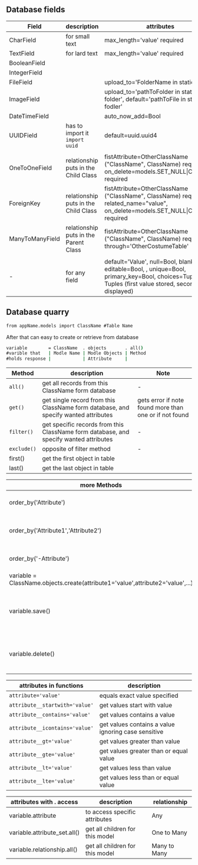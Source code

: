 ## Database fields

| Field           | description                           | attributes                                                                                                                                                   |
| --------------- | ------------------------------------- | ------------------------------------------------------------------------------------------------------------------------------------------------------------ |
| CharField       | for small text                        | max_length='value' required                                                                                                                                  |
| TextField       | for lard text                         | max_length='value' required                                                                                                                                  |
| BooleanField    |                                       |                                                                                                                                                              |
| IntegerField    |                                       |                                                                                                                                                              |
| FileField       |                                       | upload_to='FolderName in static folder'                                                                                                                      |
| ImageField      |                                       | upload_to='pathToFolder in static folder', default='pathToFile in static fodler'                                                                                                                                                             |
| DateTimeField   |                                       | auto_now_add=Bool                                                                                                                                            |
| UUIDField       | has to import it `import uuid`        | default=uuid.uuid4                                                                                                                                           |
|                 |                                       |                                                                                                                                                              |
| OneToOneField   | relationship puts in the Child Class  | fistAttribute=OtherClassName ("ClassName", ClassName) required,  on_delete=models.SET_NULL\|CASCADE required                                                 |
| ForeignKey      | relationship puts in the Child Class  | fistAttribute=OtherClassName ("ClassName", ClassName) required, related_name="value",  on_delete=models.SET_NULL\|CASCADE required                           |
| ManyToManyField | relationship puts in the Parent Class | fistAttribute=OtherClassName ("ClassName", ClassName) required, through='OtherCostumeTable'                                                                  |
|                 |                                       |                                                                                                                                                              |
| -               | for any field                         | default='Value', null=Bool, blank=Bool, editable=Bool, , unique=Bool, primary_key=Bool, choices=Tuple of Tuples (first value stored, second value displayed) |


## Database quarry 
```cmd
from appName.models import ClassName #Table Name
```
After that can easy to create or retrieve from database
```cmd
variable        = ClassName  . objects       . all()  
#varible that   | Modle Name | Modle Objects | Method
#holds response |            | Attribute     |
```

 | Method      | description                                                                            | Note                                                   |
 | ----------- | -------------------------------------------------------------------------------------- | ------------------------------------------------------ |
 | `all()`     | get all records from this ClassName form database                                      | -                                                      |
 | `get() `    | get single record from this ClassName form database, and specify wanted attributes     | gets error if note found more than one or if not found |
 | `filter()`  | get specific records from this ClassName form database,  and specify wanted attributes | -                                                      |
 | `exclude()` | opposite of filter method                                                              | -                                                      |
 | first()            | get the first object in table                                                                                        |                                                        |
 | last()      | get the last object in table                                                           |                                                        |

| more Methods                                                                   | description                                            | Note                                                     |
| ------------------------------------------------------------------------------ | ------------------------------------------------------ | -------------------------------------------------------- |
| order_by('Attribute')                                                          | order by single value                                  | -                                                        |
| order_by('Attribute1','Attribute2')                                            | order by multiple values with order                    | -                                                        |
| order_by('-Attribute')                                                         | order by revered value                                 | -                                                        |
| variable = ClassName.objects.create(attribute1='value',attribute2='value',...) | create new instance                                    | -                                                        |
| variable.save()                                                                | insert or edit object hold in the variable in database | if id forced by developer already exists it will edit it |
| variable.delete()                                                                               | delete object hold in the variable in database                                                        |                                                          |

| attributes in functions        | description                                         |
| ------------------------------ | --------------------------------------------------- |
| `attribute='value'`            | equals exact value specified                        |
| `attribute__startwith='value'` | get values start with value                         |
| `attribute__contains='value'`  | get values contains a value                         |
| `attribute__icontains='value'` | get values contains a value ignoring case sensitive |
| `attribute__gt='value'`        | get values greater than value                       |
| `attribute__gte='value'`       | get values greater than or equal value              |
| `attribute__lt='value'`        | get values less than value                          |
| `attribute__lte='value'`       | get values less than or equal value                 |

| attributes with  . access    | description                     | relationship |
| ---------------------------- | ------------------------------- | ------------ |
| variable.attribute           | to access specific attributes   | Any          |
| variable.attribute_set.all() | get all children for this model | One to Many  |
| variable.relationship.all()  | get all children for this model | Many to Many |

